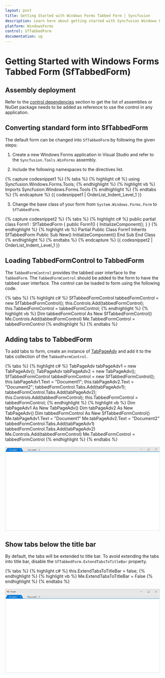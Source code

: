 ```yaml
---
layout: post
title: Getting Started with Windows Forms Tabbed Form | Syncfusion
description: Learn here about getting started with Syncfusion Windows Forms Tabbed Form (SfTabbedForm) control, its elements and more details.
platform: WindowsForms
control: SfTabbedForm
documentation: ug
---
```


# Getting Started with Windows Forms Tabbed Form (SfTabbedForm)

## Assembly deployment

Refer to the [control dependencies](https://help.syncfusion.com/windowsforms/control-dependencies#sftabbedform) section to get the list of assemblies or NuGet package needs to be added as reference to use the control in any application.

## Converting standard form into SfTabbedForm

The default form can be changed into `SfTabbedForm` by following the given steps:

1. Create a new Windows Forms application in Visual Studio and refer to the `Syncfusion.Tools.WinForms` assembly.

2. Include the following namespaces to the directives list.

{% capture codesnippet1 %}​
{% tabs %}
{% highlight c# %}
using Syncfusion.Windows.Forms.Tools;
{% endhighlight %}
{% highlight vb %}
Imports Syncfusion.Windows.Forms.Tools
{% endhighlight %}
{% endtabs %}
{% endcapture %}
{{ codesnippet1 | OrderList_Indent_Level_1 }}

3. Change the base class of your form from `System.Windows.Forms.Form` to `SfTabbedForm`.

{% capture codesnippet2 %}​
{% tabs %}
{% highlight c# %}
public partial class Form1 : SfTabbedForm
{
    public Form1()
    {
        InitializeComponent();
    }
}
{% endhighlight %}
{% highlight vb %}
Partial Public Class Form1
	Inherits SfTabbedForm
	Public Sub New()
		InitializeComponent()
	End Sub
End Class
{% endhighlight %}
{% endtabs %}
{% endcapture %}
{{ codesnippet2 | OrderList_Indent_Level_1 }}

## Loading TabbedFormControl to TabbedForm

The `TabbedFormControl` provides the tabbed user interface to the `TabbedForm`. The `TabbedFormControl` should be added to the form to have the tabbed user interface. The control can be loaded to form using the following code.

{% tabs %}
{% highlight c# %}
SfTabbedFormControl tabbedFormControl = new SfTabbedFormControl();
this.Controls.Add(tabbedFormControl);
this.TabbedFormControl = tabbedFormControl;
{% endhighlight %}
{% highlight vb %}
Dim tabbedFormControl As New SfTabbedFormControl()
Me.Controls.Add(tabbedFormControl)
Me.TabbedFormControl = tabbedFormControl
{% endhighlight %}
{% endtabs %}


## Adding tabs to TabbedForm

To add tabs to form, create an instance of [TabPageAdv](https://help.syncfusion.com/cr/windowsforms/Syncfusion.Windows.Forms.Tools.TabPageAdv.html) and add it to the tabs collection of the `TabbedFormControl`.

{% tabs %}
{% highlight c# %}
TabPageAdv tabPageAdv1 = new TabPageAdv();
TabPageAdv tabPageAdv2 = new TabPageAdv();
SfTabbedFormControl tabbedFormControl = new SfTabbedFormControl();
this.tabPageAdv1.Text = "Document1";
this.tabPageAdv2.Text = "Document2";
tabbedFormControl.Tabs.Add(tabPageAdv1);
tabbedFormControl.Tabs.Add(tabPageAdv2);
this.Controls.Add(tabbedFormControl);
this.TabbedFormControl = tabbedFormControl;
{% endhighlight %}
{% highlight vb %}
Dim tabPageAdv1 As New TabPageAdv()
Dim tabPageAdv2 As New TabPageAdv()
Dim tabbedFormControl As New SfTabbedFormControl()
Me.tabPageAdv1.Text = "Document1"
Me.tabPageAdv2.Text = "Document2"
tabbedFormControl.Tabs.Add(tabPageAdv1)
tabbedFormControl.Tabs.Add(tabPageAdv2)
Me.Controls.Add(tabbedFormControl)
Me.TabbedFormControl = tabbedFormControl
{% endhighlight %}
{% endtabs %}


![Winforms showing the added tabs in tabbed form](Getting-Started_images/Getting-Started_img1.png)

## Show tabs below the title bar

By default, the tabs will be extended to title bar. To avoid extending the tabs into title bar, disable the `SfTabbedForm.ExtendTabsToTitleBar` property.

{% tabs %}
{% highlight c# %}
this.ExtendTabsToTitleBar = false;
{% endhighlight %}
{% highlight vb %}
Me.ExtendTabsToTitleBar = False
{% endhighlight %}
{% endtabs %}


![WinForms showing the tabs below the title bar in tabbed form](Getting-Started_images/Getting-Started_img2.png)

